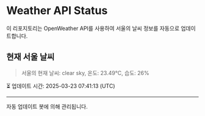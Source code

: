 
# Weather API Status

이 리포지토리는 OpenWeather API를 사용하여 서울의 날씨 정보를 자동으로 업데이트합니다.

## 현재 서울 날씨
> 서울의 현재 날씨: clear sky, 온도: 23.49°C, 습도: 26%

⏳ 업데이트 시간: 2025-03-23 07:41:13 (UTC)

---
자동 업데이트 봇에 의해 관리됩니다.

